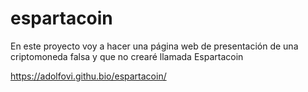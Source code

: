 # espartacoin
En este proyecto voy a hacer una página web de presentación de una criptomoneda falsa y que no crearé llamada Espartacoin

https://adolfovi.githu.bio/espartacoin/
